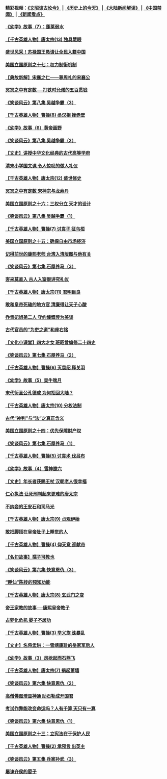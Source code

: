 #### 精彩视频：[《文昭谈古论今》](http://45.32.25.56/wenzhao) | [《历史上的今天》](http://45.32.25.56/today-in-history) | [《大陆新闻解读》](http://45.32.25.56/ntdtv-comedy) | [《中国禁闻》](http://45.32.25.56/ntdtv-news) | [《新闻看点》](http://45.32.25.56/news-insight) 

 #### [《幼学》故事（7）：蓬莱弱水](../pages/nsc975/n10990547.md?t=02060031) 

#### [【千古英雄人物】唐太宗(13) 独具慧眼](../pages/nsc975/n8034179.md?t=02060031) 

#### [盛世风采！苏禄国王恳请让全民入籍中国](../pages/nsc975/n10992284.md?t=02060031) 

#### [美国立国原则之十七：权力制衡机制](../pages/nsc975/n11002624.md?t=02060031) 

#### [【典故新解】宋襄之仁——尊周礼的宋襄公](../pages/nsc975/n11018653.md?t=02060031) 

#### [冥冥之中有定数──打铁时允诺的五百贯钱](../pages/nsc975/n334213.md?t=02060031) 

#### [《笑谈风云》第八集 吴越争霸（3）](../pages/nsc975/n11010889.md?t=02060031) 

#### [【千古英雄人物】曹操(8) 丞汉相 挫赤壁](../pages/nsc975/n7662490.md?t=02060031) 

#### [《幼学》故事（6）黄帝画野](../pages/nsc975/n10990546.md?t=02060031) 

#### [《笑谈风云》第八集 吴越争霸（2）](../pages/nsc975/n10996834.md?t=02060031) 

#### [【文史】讲授中华文化经典的古代高等学府](../pages/nsc975/n11003895.md?t=02060031) 

#### [清末小学国文课 令人惊叹的做人礼仪](../pages/nsc975/n10980226.md?t=02060031) 

#### [【千古英雄人物】唐太宗(12) 盛世修史](../pages/nsc975/n8034115.md?t=02060031) 

#### [冥冥之中有定数 宋神宗与龙寿丹](../pages/nsc975/n11008770.md?t=02060031) 

#### [美国立国原则之十六：三权分立 天才的设计](../pages/nsc975/n10991293.md?t=02060031) 

#### [《笑谈风云》第八集 吴越争霸（1）](../pages/nsc975/n10987751.md?t=02060031) 

#### [【千古英雄人物】曹操(7) 讨袁子 征乌桓](../pages/nsc975/n7662459.md?t=02060031) 

#### [美国立国原则之十五：确保自由市场经济](../pages/nsc975/n10957715.md?t=02060031) 

#### [记得前世的康熙老师 台湾入清版图与他有关](../pages/nsc975/n11004761.md?t=02060031) 

#### [《笑谈风云》第七集 石屋养马（3）](../pages/nsc975/n10964155.md?t=02060031) 

#### [客来莫直入 古人入室很讲究礼仪](../pages/nsc975/n11002636.md?t=02060031) 

#### [【千古英雄人物】唐太宗(11) 君明臣良](../pages/nsc975/n8030388.md?t=02060031) 

#### [敢和皇帝死磕的地方官 清廉得让天子心酸](../pages/nsc975/n10999336.md?t=02060031) 

#### [乔贵妃姐弟二人 守约慷慨传为美谈](../pages/nsc975/n10842491.md?t=02060031) 

#### [古代官员的“为吏之道”和座右铭](../pages/nsc975/n10989890.md?t=02060031) 

#### [【文化小课堂】四大才女 班昭曾编修二十四史](../pages/nsc975/n10996143.md?t=02060031) 

#### [《笑谈风云》第七集 石屋养马（2）](../pages/nsc975/n10964109.md?t=02060031) 

#### [【千古英雄人物】曹操(6) 灭袁绍 释关羽](../pages/nsc975/n7662436.md?t=02060031) 

#### [《幼学》故事（5）吴牛喘月](../pages/nsc975/n10806013.md?t=02060031) 

#### [末代衍圣公孔德成 为何拒回大陆？](../pages/nsc975/n10992548.md?t=02060031) 

#### [【千古英雄人物】唐太宗(10) 分权法制](../pages/nsc975/n8025970.md?t=02060031) 

#### [古代“神判”与“法”之真正含义](../pages/nsc975/n10982291.md?t=02060031) 

#### [美国立国原则之十四：优先保障财产权](../pages/nsc975/n10954086.md?t=02060031) 

#### [《笑谈风云》第七集 石屋养马（1）](../pages/nsc975/n10964072.md?t=02060031) 

#### [【千古英雄人物】曹操(5) 讨袁术 伐吕布](../pages/nsc975/n7637126.md?t=02060031) 

#### [《幼学》故事（4）雪神滕六](../pages/nsc975/n10806012.md?t=02060031) 

#### [【文史】年长者获赐王杖 汉朝老人很幸福](../pages/nsc975/n10980263.md?t=02060031) 

#### [仁心执法 让死刑判起来更难的唐太宗](../pages/nsc975/n10979954.md?t=02060031) 

#### [不纳妾的王安石和司马光](../pages/nsc975/n2647438.md?t=02060031) 

#### [【千古英雄人物】唐太宗(9) 贞观伊始](../pages/nsc975/n8022938.md?t=02060031) 

#### [敢把脚搭在皇帝肚子上睡觉的人](../pages/nsc975/n10975530.md?t=02060031) 

#### [【千古英雄人物】曹操(4) 仰天意 迎献帝](../pages/nsc975/n7637003.md?t=02060031) 

#### [【名句故事】孺子可教也](../pages/nsc975/n10371944.md?t=02060031) 

#### [《笑谈风云》第六集 快意恩仇（3）](../pages/nsc975/n10953824.md?t=02060031) 

#### [“睡仙”陈抟的预知功能](../pages/nsc975/n10955272.md?t=02060031) 

#### [【千古英雄人物】唐太宗(8) 玄武门之变](../pages/nsc975/n7979461.md?t=02060031) 

#### [帝王家教的故事──康熙皇帝教子](../pages/nsc975/n10764254.md?t=02060031) 

#### [占梦化危机 晏子不居功](../pages/nsc975/n232663.md?t=02060031) 

#### [【千古英雄人物】曹操(3) 举义旗 诛暴乱](../pages/nsc975/n7576061.md?t=02060031) 

#### [【文史】名将孟珙：一雪靖康耻的岳家军后人](../pages/nsc975/n10949269.md?t=02060031) 

#### [《幼学》故事（3）风欲起而石燕飞](../pages/nsc975/n10806010.md?t=02060031) 

#### [【千古英雄人物】唐太宗(7) 祸起萧墙](../pages/nsc975/n7979459.md?t=02060031) 

#### [《笑谈风云》第六集 快意恩仇（2）](../pages/nsc975/n10950714.md?t=02060031) 

#### [高僧佛图澄显神通 助石勒成开国君](../pages/nsc975/n10960107.md?t=02060031) 

#### [考试作弊能改变命运吗？人有千算 天只有一算](../pages/nsc975/n10959716.md?t=02060031) 

#### [《笑谈风云》第六集 快意恩仇（1）](../pages/nsc975/n10938848.md?t=02060031) 

#### [美国立国原则之十三：立宪法在于保护人民](../pages/nsc975/n10942497.md?t=02060031) 

#### [【千古英雄人物】曹操(2) 承预言 出英主](../pages/nsc975/n7576051.md?t=02060031) 

#### [《笑谈风云》第五集 兵家孙武（3）](../pages/nsc975/n10938826.md?t=02060031) 

#### [屡谏齐侯的晏子](../pages/nsc975/n4602309.md?t=02060031) 


